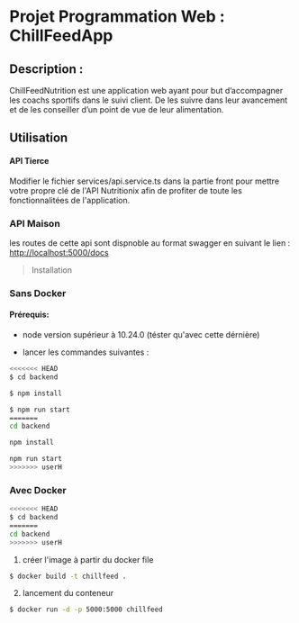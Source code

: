 # Projet Programmation Web : ChillFeedApp

## Description :
ChillFeedNutrition est une application web ayant pour but d’accompagner les coachs sportifs dans le suivi client. De les suivre dans leur avancement et de les
conseiller d’un point de vue de leur alimentation.
## Utilisation 

#### API Tierce
Modifier le fichier services/api.service.ts dans la partie front pour mettre votre propre clé de l'API Nutritionix afin de profiter de toute les
fonctionnalitées de l'application.

### API Maison 
les routes de cette api sont dispnoble au format swagger en suivant le lien : <http://localhost:5000/docs>

> Installation

### Sans Docker
#### Prérequis:

- node version supérieur à 10.24.0 (téster qu'avec cette dérnière)


- lancer les commandes suivantes :
```sh
<<<<<<< HEAD
$ cd backend
```
```sh
$ npm install 
```
```sh
$ npm run start
=======
cd backend
```
```sh
npm install 
```
```sh
npm run start
>>>>>>> userH
```
### Avec Docker

```sh
<<<<<<< HEAD
$ cd backend
=======
cd backend
>>>>>>> userH
```
1. créer l'image à partir du docker file 

```sh
$ docker build -t chillfeed .
```

2. lancement du conteneur

```sh
$ docker run -d -p 5000:5000 chillfeed
```


